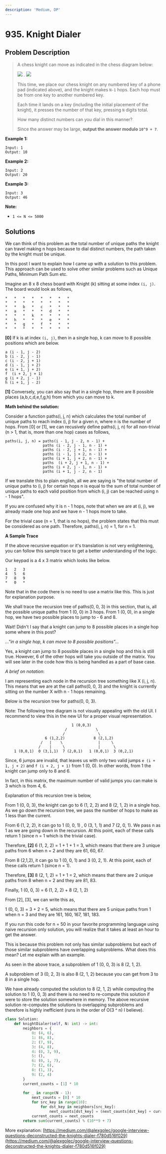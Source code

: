 ```yaml
---
description: 'Medium, DP'
---
```


# 935. Knight Dialer

## Problem Description

> A chess knight can move as indicated in the chess diagram below:
>
> ![](https://assets.leetcode.com/uploads/2018/10/12/knight.png) .           ![](https://assets.leetcode.com/uploads/2018/10/30/keypad.png)
>
> This time, we place our chess knight on any numbered key of a phone pad \(indicated above\), and the knight makes `N-1` hops.  Each hop must be from one key to another numbered key.
>
> Each time it lands on a key \(including the initial placement of the knight\), it presses the number of that key, pressing `N` digits total.
>
> How many distinct numbers can you dial in this manner?
>
> Since the answer may be large, **output the answer modulo `10^9 + 7`**.

**Example 1:**

```text
Input: 1
Output: 10
```

**Example 2:**

```text
Input: 2
Output: 20
```

**Example 3:**

```text
Input: 3
Output: 46
```

**Note:**

* `1 <= N <= 5000`

## Solutions

We can think of this problem as the total number of unique paths the knight can travel making n hops because to dial distinct numbers, the path taken by the knight must be unique.

In this post I want to explain how I came up with a solution to this problem. This approach can be used to solve other similar problems such as Unique Paths, Minimum Path Sum etc.

Imagine an 8 x 8 chess board with Knight \(k\) sitting at some index `(i, j)`. The board would look as follows,

```text
*   *   *   *   *   *   *   *
*   *   *   *   *   *   *   *
*   *   b   *   c   *   *   *
*   a   *   *   *   d   *   *
*   *   *   k   *   *   *   *
*   h   *   *   *   e   *   *
*   *   g   *   f   *   *   *
*   *   *   *   *   *   *   *
```

**\[0\]** If k is at index `(i, j)`, then in a single hop, k can move to 8 possible positions which are below.

```text
a (i - 1, j - 2)
b (i - 2, j - 1)
c (i - 2, j + 1)
d (i - 1, j + 2)
e (i + 1, j + 2)
f  (i + 2, j + 1)
g (i + 2, j - 1)
h (i + 1, j - 2)
```

**\[1\]** Conversely, you can also say that in a single hop, there are 8 possible places \(a,b,c,d,e,f,g,h\) from which you can move to k.

**Math behind the solution:**

Consider a function paths\(i, j, n\) which calculates the total number of unique paths to reach index \(i, j\) for a given n, where n is the number of hops. From \[0\] or \[1\], we can recusively define paths\(i, j, n\) for all non-trivial \(n &gt; 1, that is, more than one hop\) cases as follows,

```text
paths(i, j, n) = paths(i - 1, j - 2, n - 1) + 
                 paths (i - 2, j - 1, n - 1) +
                 paths (i - 2, j + 1, n - 1) +
                 paths (i - 1, j + 2, n - 1) +
                 paths (i + 1, j + 2, n - 1) +
                 paths  (i + 2, j + 1, n - 1) +
                 paths (i + 2, j - 1, n - 1) +
                 paths (i + 1, j - 2, n - 1)
```

If we translate this to plain english, all we are saying is "the total number of unique paths to \(i, j\) for certain hops n is equal to the sum of total number of unique paths to each valid position from which \(i, j\) can be reached using n - 1 hops".

If you are confused why it is n - 1 hops, note that when we are at \(i, j\), we already made one hop and we have n - 1 hops more to take.

For the trivial case \(n = 1, that is no hops\), the problem states that this must be considered as one path. Therefore, paths\(i, j, n\) = 1, for n = 1.

**A Sample Trace**

If the above recursive equation or it's translation is not very enlightening, you can follow this sample trace to get a better understanding of the logic.

Our keypad is a 4 x 3 matrix which looks like below.

```text
1   2   3
4   5   6
7   8   9
*   0   *
```

Note that in the code there is no need to use a matrix like this. This is just for explanation purpose.

We shall trace the recursion tree of paths\(0, 0, 3\) in this section, that is, all the possible unique paths from 1 \(0, 0\) in 3 hops. From 1 \(0, 0\), in a single hop, we have two possible places to jump to - 6 and 8.

Wait! Didn't I say that a knight can jump to 8 possible places in a single hop some where in this post?

_..."in a single hop, k can move to 8 possible positions"..._

Yes, a knight can jump to 8 possible places in a single hop and this is still true. However, 6 of the other hops will take you outside of the matrix. You will see later in the code how this is being handled as a part of base case.

_A brief on notation_:

I am representing each node in the recursion tree something like X \(i, j, n\). This means that we are at the call paths\(0, 0, 3\) and the knight is currently sitting on the number X with n - 1 hops remaining.

Below is the recursion tree for paths\(0, 0, 3\).

Note: The following tree diagram is not visually appealing with the old UI. I recommend to view this in the new UI for a proper visual representation.

```text
                              1 (0,0,3)
			               /		     \
				          /               \
			  	  6 (1,2,2)             8 (2,1,2)	
			   	/   |    \                |   	\
			   /	|	  \		          |  	 \
	1 (0,0,1)  0 (3,1,1)  7 (2,0,1)   1 (0,0,1)  3 (0,2,1)
```

Since, 6 jumps are invalid, that leaves us with only two valid jumps `e (i + 1, j + 2)` and `f (i + 2, j + 1)` from 1 \(0, 0\). In other words, from 1 the knight can jump only to 8 and 6.

In fact, in this matrix, the maximum number of valid jumps you can make is 3 which is from 4, 6.

Explanation of this recursion tree is below,

From 1 \(0, 0, 3\), the knight can go to 6 \(1, 2, 2\) and 8 \(2, 1, 2\) in a single hop. As we go down the recursion tree, we pass the number of hops to make as 1 less than the current.

From 6 \(1, 2, 2\), it can go to 1 \(0, 0, 1\) , 0 \(3, 1, 1\) and 7 \(2, 0, 1\). We pass n as 1 as we are going down in the recursion. At this point, each of these calls return 1 \(since n = 1 which is the trivial case\).

Therefore, **\[2\]** 6 \(1, 2, 2\) = 1 + 1 + 1 = 3, which means that there are 3 unique paths from 6 when n = 2 and they are 61, 60, 67.

From 8 \(2,1,2\), it can go to 1 \(0, 0, 1\) and 3 \(0, 2, 1\). At this point, each of these calls return 1 \(since n = 1\).

Therefore, **\[3\]** 8 \(2, 1, 2\) = 1 + 1 = 2, which means that there are 2 unique paths from 8 when n = 2 and they are 81, 83.

Finally, 1 \(0, 0, 3\) = 6 \(1, 2, 2\) + 8 \(2, 1, 2\)

From \[2\], \[3\], we can write this as,

1 \(0, 0, 3\) = 3 + 2 = 5, which means that there are 5 unique paths from 1 when n = 3 and they are 161, 160, 167, 181, 183.

If you run this code for n = 50 in your favorite programming language using naive recursion only solution, you will realize that it takes at least an hour to get the answer.

This is because this problem not only has similar subproblems but each of those similar subproblems have overlapping subproblems. What does this mean? Let me explain with an example.

As seen in the above trace, a subproblem of 1 \(0, 0, 3\) is 8 \(2, 1, 2\).

A subproblem of 3 \(0, 2, 3\) is also 8 \(2, 1, 2\) because you can get from 3 to 8 in a single hop.

We have already computed the solution to 8 \(2, 1, 2\) while computing the solution to 1 \(0, 0, 3\) and there is no need to re-compute this solution if were to store the solution somewhere in memory. The above recursive solution re-computes the solutions to overlapping subproblems and therefore is highly inefficient \(runs in the order of O\(3 ^ n\) I believe\).

```python
class Solution:
    def knightDialer(self, N: int) -> int:
        neighbors = {
            0: (4, 6),
            1: (6, 8),
            2: (7, 9),
            3: (4, 8),
            4: (0, 3, 9),
            5: (),
            6: (0, 1, 7),
            7: (2, 6),
            8: (1, 3),
            9: (2, 4)
        }
        current_counts = [1] * 10
        
        for _ in range(N - 1):
            next_counts = [0] * 10
            for src_key in range(10):
                for dst_key in neighbors[src_key]:
                    next_counts[dst_key] = (next_counts[dst_key] + current_counts[src_key]) % (10**9 + 7)
            current_counts = next_counts
        return sum(current_counts) % (10**9 + 7)
```

More explanation: [https://medium.com/@alexgolec/google-interview-questions-deconstructed-the-knights-dialer-f780d516f029](https://medium.com/@alexgolec/google-interview-questions-deconstructed-the-knights-dialer-f780d516f029)


